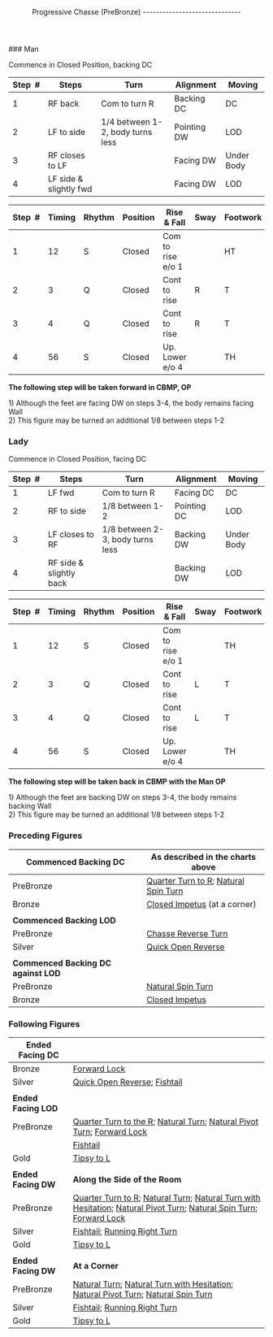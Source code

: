 <header>Progressive Chasse (PreBronze)
------------------------------

 </header>### Man

Commence in Closed Position, backing DC

 | **Step<span style="color:white">\_</span>\#** | **Steps** | **Turn** | **Alignment** | **Moving** |
|---|---|---|---|---|
| 1 | RF back | Com to turn R | Backing DC | DC |
| 2 | LF to side | 1/4 between 1-2, body turns less | Pointing DW | LOD |
| 3 | RF closes to LF |  | Facing DW | Under Body |
| 4 | LF side &amp; slightly fwd |  | Facing DW | LOD |

 | **Step<span style="color:white">\_</span>\#** | **Timing** | **Rhythm** | **Position** | **Rise &amp; Fall** | **Sway** | **Footwork** |
|---|---|---|---|---|---|---|
| 1 | 12 | S | Closed | Com to rise e/o 1 |  | HT |
| 2 | 3 | Q | Closed | Cont to rise | R | T |
| 3 | 4 | Q | Closed | Cont to rise | R | T |
| 4 | 56 | S | Closed | Up. Lower e/o 4 |  | TH |

**The following step will be taken forward in CBMP, OP**

1\) Although the feet are facing DW on steps 3-4, the body remains facing Wall  
 2) This figure may be turned an additional 1/8 between steps 1-2

### Lady

Commence in Closed Position, facing DC

 | **Step<span style="color:white">\_</span>\#** | **Steps** | **Turn** | **Alignment** | **Moving** |
|---|---|---|---|---|
| 1 | LF fwd | Com to turn R | Facing DC | DC |
| 2 | RF to side | 1/8 between 1-2 | Pointing DC | LOD |
| 3 | LF closes to RF | 1/8 between 2-3, body turns less | Backing DW | Under Body |
| 4 | RF side &amp; slightly back |  | Backing DW | LOD |

 | **Step<span style="color:white">\_</span>\#** | **Timing** | **Rhythm** | **Position** | **Rise &amp; Fall** | **Sway** | **Footwork** |
|---|---|---|---|---|---|---|
| 1 | 12 | S | Closed | Com to rise e/o 1 |  | TH |
| 2 | 3 | Q | Closed | Cont to rise | L | T |
| 3 | 4 | Q | Closed | Cont to rise | L | T |
| 4 | 56 | S | Closed | Up. Lower e/o 4 |  | TH |

**The following step will be taken back in CBMP with the Man OP**

1\) Although the feet are backing DW on steps 3-4, the body remains backing Wall  
 2) This figure may be turned an additional 1/8 between steps 1-2

### Preceding Figures

 | **Commenced Backing DC** | **As described in the charts above** |
|---|---|
| PreBronze | [Quarter Turn to R](quarter_turn.md); [Natural Spin Turn](spin_turn.md) |
| Bronze | [Closed Impetus](closed_impetus.md) (at a corner) |
|  |  |
| **Commenced Backing LOD** |  |
| PreBronze | [Chasse Reverse Turn](chasse_reverse.md) |
| Silver | [Quick Open Reverse](quick_open_reverse.md) |
|  |  |
| **Commenced Backing DC against LOD** |  |
| PreBronze | [Natural Spin Turn](spin_turn.md) |
| Bronze | [Closed Impetus](closed_impetus.md) |

### Following Figures

 | **Ended Facing DC** |  |
|---|---|
| Bronze | [Forward Lock](forward_lock.md) |
| Silver | [Quick Open Reverse](quick_open_reverse.md); [Fishtail](fishtail.md) |
|  |  |
| **Ended Facing LOD** |  |
| PreBronze | [Quarter Turn to the R](quarter_turn.md); [Natural Turn](natural_turn.md); [Natural Pivot Turn](pivot_turn.md); [Forward Lock](forward_lock.md) |
|  | [Fishtail](fishtail.md) |
| Gold | [Tipsy to L](tipsy_to_L.md) |
|  |  |
| **Ended Facing DW** | **Along the Side of the Room** |
| PreBronze | [Quarter Turn to R](quarter_turn.md); [Natural Turn](natural_turn.md); [Natural Turn with Hesitation](hesitation.md); [Natural Pivot Turn](pivot_turn.md); [Natural Spin Turn](spin_turn.md); [Forward Lock](forward_lock.md) |
| Silver | [Fishtail](fishtail.md); [Running Right Turn](running_right_turn.md) |
| Gold | [Tipsy to L](tipsy_to_L.md) |
|  |  |
| **Ended Facing DW** | **At a Corner** |
| PreBronze | [Natural Turn](natural_turn.md); [Natural Turn with Hesitation](hesitation.md); [Natural Pivot Turn](pivot_turn.md); [Natural Spin Turn](spin_turn.md) |
| Silver | [Fishtail](fishtail.md); [Running Right Turn](running_right_turn.md) |
| Gold | [Tipsy to L](tipsy_to_L.md) |